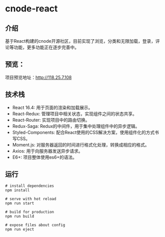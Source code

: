 # cnode-react

## 介绍
基于React构建的cnode开源社区，目前实现了浏览，分类和无限加载，登录，评论等功能，更多功能正在逐步完善中。

## 预览：
项目预览地址：http://118.25.7.108

## 技术栈
- React 16.4: 用于页面的渲染和加载展示。
- React-Redux: 管理项目中相关状态，实现组件之间的状态共享。
- React-Router: 实现项目中的路由切换。
- Redux-Saga: Redux的中间件，用于集中处理组件中的异步逻辑。
- Styled-Components: 配合React使用的CSS解决方案，使用组件化的方式书写CSS。
- Moment.js: 对服务器返回的时间进行格式化处理，转换成相应的格式。
- Axios: 用于向服务器发送异步请求。
- E6+: 项目整体使用es6+的语法。

## 运行
```
# install dependencies
npm install

# serve with hot reload
npm run start

# build for production
npm run build

# expose files about config
npm run eject
```
